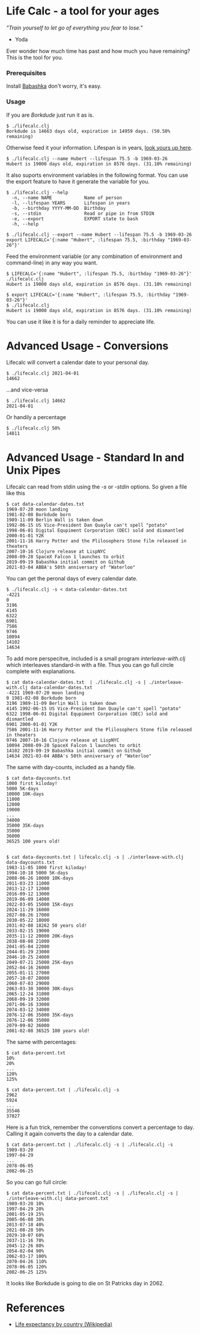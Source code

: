 # Life Calc - a tool for your ages

*"Train yourself to let go of everything you fear to lose."*  
- Yoda

Ever wonder how much time has past and how much you have remaining?  This is the tool for you.

### Prerequisites

Install [Babashka](https://github.com/babashka/babashka#installation) don't worry, it's easy.

### Usage

If you are _Borkdude_ just run it as is.

    $ ./lifecalc.clj 
    Borkdude is 14663 days old, expiration in 14959 days. (50.50% remaining)

Otherwise feed it your information.  Lifespan is in years, [look yours up here](https://en.wikipedia.org/wiki/List_of_countries_by_life_expectancy).

    $ ./lifecalc.clj --name Hubert --lifespan 75.5 -b 1969-03-26
    Hubert is 19000 days old, expiration in 8576 days. (31.10% remaining)

It also suports environment variables in the following format.  You can use the export feature to have it generate the variable for you.

    $ ./lifecalc.clj --help
      -n, --name NAME            Name of person
      -l, --lifespan YEARS       Lifespan in years
      -b, --birthday YYYY-MM-DD  Birthday
      -s, --stdin                Read or pipe in from STDIN
      -e, --export               EXPORT state to bash
      -h, --help

    $ ./lifecalc.clj --export --name Hubert --lifespan 75.5 -b 1969-03-26
    export LIFECALC='{:name "Hubert", :lifespan 75.5, :birthday "1969-03-26"}'

Feed the environment variable (or any combination of environment and command-line) in any way you want.

    $ LIFECALC='{:name "Hubert", :lifespan 75.5, :birthday "1969-03-26"}' ./lifecalc.clj 
    Hubert is 19000 days old, expiration in 8576 days. (31.10% remaining)
    
    $ export LIFECALC='{:name "Hubert", :lifespan 75.5, :birthday "1969-03-26"}'
    $ ./lifecalc.clj 
    Hubert is 19000 days old, expiration in 8576 days. (31.10% remaining)

You can use it like it is for a daily reminder to appreciate life.

# Advanced Usage - Conversions

Lifecalc will convert a calendar date to your personal day.

    $ ./lifecalc.clj 2021-04-01
    14662

...and vice-versa

    $ ./lifecalc.clj 14662
    2021-04-01

Or handily a percentage

    $ ./lifecalc.clj 50%
    14811

# Advanced Usage - Standard In and Unix Pipes

Lifecalc can read from stdin using the _-s_ or _-stdin_ options.  So given a file like this

    $ cat data-calendar-dates.txt 
    1969-07-20 moon landing
    1981-02-08 Borkdude born
    1989-11-09 Berlin Wall is taken down
    1992-06-15 US Vice-President Dan Quayle can't spell "potato"
    1998-06-01 Digital Equpiment Corporation (DEC) sold and dismantled
    2000-01-01 Y2K
    2001-11-16 Harry Potter and the Plilosophers Stone film released in theaters
    2007-10-16 Clojure release at LispNYC
    2008-09-28 SpaceX Falcon 1 launches to orbit
    2019-09-19 Babashka initial commit on Github
    2021-03-04 ABBA's 50th anniversary of "Waterloo"

You can get the peronal days of every calendar date.

    $ ./lifecalc.clj -s < data-calendar-dates.txt 
    -4221
    0
    3196
    4145
    6322
    6901
    7586
    9746
    10094
    14102
    14634

To add more perspecitve, included is a small program _interleave-with.clj_ which interleaves standard-in with a file.  Thus you can go full circle complete with explanations.

    $ cat data-calendar-dates.txt  | ./lifecalc.clj -s | ./interleave-with.clj data-calendar-dates.txt 
    -4221 1969-07-20 moon landing
    0 1981-02-08 Borkdude born
    3196 1989-11-09 Berlin Wall is taken down
    4145 1992-06-15 US Vice-President Dan Quayle can't spell "potato"
    6322 1998-06-01 Digital Equpiment Corporation (DEC) sold and dismantled
    6901 2000-01-01 Y2K
    7586 2001-11-16 Harry Potter and the Plilosophers Stone film released in theaters
    9746 2007-10-16 Clojure release at LispNYC
    10094 2008-09-28 SpaceX Falcon 1 launches to orbit
    14102 2019-09-19 Babashka initial commit on Github
    14634 2021-03-04 ABBA's 50th anniversary of "Waterloo"

The same with day-counts, included as a handy file.

    $ cat data-daycounts.txt 
    1000 first kiloday!
    5000 5K-days
    10000 10K-days
    11000
    12000
    19000
    ...
    34000
    35000 35K-days
    35000
    36000
    36525 100 years old!
    
    
    $ cat data-daycounts.txt | lifecalc.clj -s | ./interleave-with.clj data-daycounts.txt 
    1983-11-05 1000 first kiloday!
    1994-10-18 5000 5K-days
    2008-06-26 10000 10K-days
    2011-03-23 11000
    2013-12-17 12000
    2016-09-12 13000
    2019-06-09 14000
    2022-03-05 15000 15K-days
    2024-11-29 16000
    2027-08-26 17000
    2030-05-22 18000
    2031-02-08 18262 50 years old!
    2033-02-15 19000
    2035-11-12 20000 20K-days
    2038-08-08 21000
    2041-05-04 22000
    2044-01-29 23000
    2046-10-25 24000
    2049-07-21 25000 25K-days
    2052-04-16 26000
    2055-01-11 27000
    2057-10-07 28000
    2060-07-03 29000
    2063-03-30 30000 30K-days
    2065-12-24 31000
    2068-09-19 32000
    2071-06-16 33000
    2074-03-12 34000
    2076-12-06 35000 35K-days
    2076-12-06 35000
    2079-09-02 36000
    2081-02-08 36525 100 years old!

The same with percentages:

    $ cat data-percent.txt 
    10%
    20%
    ...
    120%
    125%
    
    $ cat data-percent.txt | ./lifecalc.clj -s
    2962
    5924
    ...
    35546
    37027

Here is a fun trick, remember the converstions convert a percentage to day.  Calling it again converts the day to a calendar date.

    $ cat data-percent.txt | ./lifecalc.clj -s | ./lifecalc.clj -s
    1989-03-20
    1997-04-29
    ...
    2078-06-05
    2082-06-25

So you can go full circle:

    $ cat data-percent.txt | ./lifecalc.clj -s | ./lifecalc.clj -s | ./interleave-with.clj data-percent.txt 
    1989-03-20 10%
    1997-04-29 20%
    2001-05-19 25%
    2005-06-08 30%
    2013-07-18 40%
    2021-08-28 50%
    2029-10-07 60%
    2037-11-16 70%
    2045-12-26 80%
    2054-02-04 90%
    2062-03-17 100%
    2070-04-26 110%
    2078-06-05 120%
    2082-06-25 125%

It looks like Borkdude is going to die on St Patricks day in 2062.

# References

* [Life expectancy by country (Wikipedia)](https://en.wikipedia.org/wiki/List_of_countries_by_life_expectancy)
